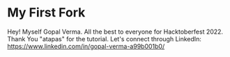 # My First Fork
Hey! Myself Gopal Verma. All the best to everyone for Hacktoberfest 2022.
Thank You "atapas" for the tutorial.
Let's connect through LinkedIn: https://www.linkedin.com/in/gopal-verma-a99b001b0/
